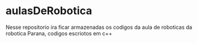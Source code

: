 # aulasDeRobotica
Nesse repositorio ira ficar armazenadas os codigos da aula de roboticas da robotica Parana, codigos escriotos em c++
